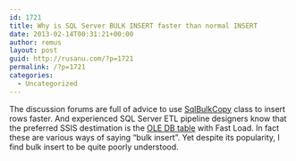 ```yaml
---
id: 1721
title: Why is SQL Server BULK INSERT faster than normal INSERT
date: 2013-02-14T00:31:21+00:00
author: remus
layout: post
guid: http://rusanu.com/?p=1721
permalink: /?p=1721
categories:
  - Uncategorized
---
```

The discussion forums are full of advice to use [SqlBulkCopy](http://msdn.microsoft.com/en-us/library/system.data.sqlclient.sqlbulkcopy.aspx) class to insert rows faster. And experienced SQL Server ETL pipeline designers know that the preferred SSIS destimation is the [OLE DB table](http://msdn.microsoft.com/en-us/library/ms141237.aspx) with Fast Load. In fact these are various ways of saying &#8220;bulk insert&#8221;. Yet despite its popularity, I find bulk insert to be quite poorly understood.